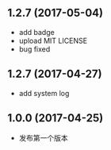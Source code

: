 ## 1.2.7 (2017-05-04)
* add badge 
* upload MIT LICENSE
* bug fixed

## 1.2.7 (2017-04-27)
* add system log

## 1.0.0 (2017-04-25)
* 发布第一个版本
